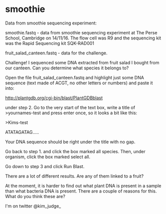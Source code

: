 # smoothie
Data from smoothie sequencing experiment:

smoothie.fastq - data from smoothie sequencing experiment at The Perse School, Cambridge on 14/11/16. The flow cell was R9 and the sequencing kit was the Rapid Sequencing kit SQK-RAD001 

fruit_salad_canteen.fastq - data for the challenge.

Challenge! I sequenced some DNA extracted from fruit salad I bought from our canteen. Can you determine what species it belongs to? 

Open the file fruit_salad_canteen.fastq and highlight just some DNA sequence (text made of ACGT, no other letters or numbers) and paste it into:

http://plantgdb.org/cgi-bin/blast/PlantGDBblast

under step 2. Go to the very start of the text box, write a title of >yournames-test and press enter once, so it looks a bit like this:

\>Kims-test

ATATAGATAG.....

Your DNA sequence should be right under the title with no gap. 

Go back to step 1. and click the box marked all species. Then, under organism, click the box marked select all. 

Go down to step 3 and click Run Blast. 

There are a lot of different results. Are any of them linked to a fruit? 

At the moment, it is harder to find out what plant DNA is present in a sample than what bacteria DNA is present. There are a couple of reasons for this. What do you think these are? 

I'm on twitter @kim_judge_


